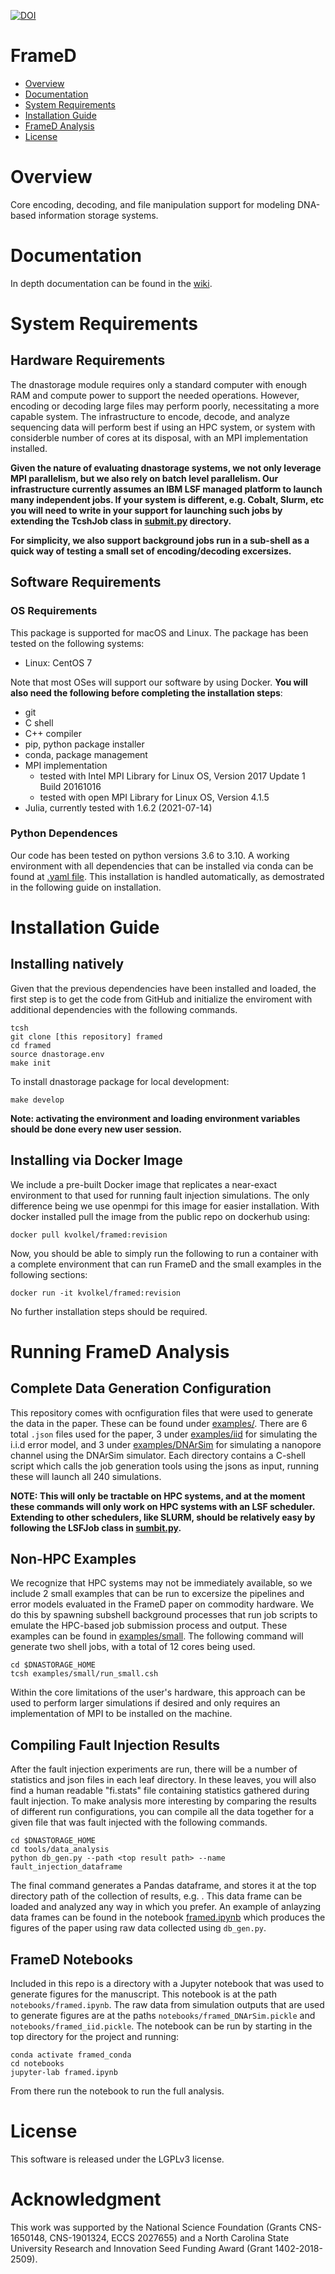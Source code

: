 [![DOI](https://zenodo.org/badge/611912849.svg)](https://zenodo.org/badge/latestdoi/611912849)

# FrameD

- [Overview](#overview)
- [Documentation](#documentation)
- [System Requirements](#system-requirements)
- [Installation Guide](#installation-guide)
- [FrameD Analysis](#running-framed-analysis)
- [License](#license)

# Overview

Core encoding, decoding, and file manipulation support for modeling DNA-based information storage systems.

# Documentation

In depth documentation can be found in the [wiki](https://github.com/dna-storage/framed/wiki).

# System Requirements

## Hardware Requirements

The dnastorage module requires only a standard computer with enough RAM and compute power to support the needed operations. However, encoding or decoding large files may perform poorly, necessitating a more capable system. The infrastructure to encode, decode, and analyze sequencing data will perform best if using an HPC system, or system with considerble number of cores at its disposal, with an MPI implementation installed.

**Given the nature of evaluating dnastorage systems, we not only leverage MPI parallelism, but we also rely on batch level parallelism. Our infrastructure currently assumes an IBM LSF managed platform to launch many independent jobs. If your system is different, e.g. Cobalt, Slurm, etc you will need to write in your support for launching such jobs by extending the TcshJob class in [submit.py](tools/lsf/submit.py) directory.**

**For simplicity, we also support background jobs run in a sub-shell as a quick way of testing a small set of encoding/decoding excersizes.**

## Software Requirements
### OS Requirements
This package is supported for macOS and Linux. The package has been tested on the following systems:

+ Linux: CentOS 7

Note that most OSes will support our software by using Docker. **You will also need the following before completing the installation steps**:
- git 
- C shell
- C++ compiler
- pip, python package installer
- conda, package management
- MPI implementation
	- tested with Intel MPI Library for Linux OS, Version 2017 Update 1 Build 20161016
 	- tested with open MPI Library for Linux OS, Version 4.1.5
- Julia, currently tested with 1.6.2 (2021-07-14)


### Python Dependences

Our code has been tested on python versions 3.6 to 3.10. A working environment with all dependencies that can be installed via conda can be found at [.yaml file](dnastorage.yml). This installation is handled automatically, as demostrated in the following guide on installation.

# Installation Guide

## Installing natively 

Given that the previous dependencies have been installed and loaded, the first step is to get the code from GitHub and initialize the enviroment with additional dependencies with the following commands.
   
    tcsh 
    git clone [this repository] framed
    cd framed
    source dnastorage.env
    make init

To install dnastorage package for local development:
    
    make develop

**Note: activating the environment and loading environment variables should be done every new user session.**


## Installing via Docker Image

We include a pre-built Docker image that replicates a near-exact environment to that used for running fault injection simulations. The only difference being we use openmpi for this image for easier installation. With docker installed pull the image from the public repo on dockerhub using:

    docker pull kvolkel/framed:revision

Now, you should be able to simply run the following to run a container with a complete environment that can run FrameD and the small examples in the following sections:

	docker run -it kvolkel/framed:revision

No further installation steps should be required.

# Running FrameD Analysis 

## Complete Data Generation Configuration

This repository comes with ocnfiguration files that were used to generate the data in the paper. These can be found under [examples/](examples). There are 6 total `.json` files used for the paper, 3 under [examples/iid](examples/iid) for simulating the i.i.d error model, and 3 under [examples/DNArSim](examples/DNArSim) for simulating a nanopore channel using the DNArSim simulator. Each directory contains a C-shell script which calls the job generation tools using the jsons as input, running these will launch all 240 simulations. 

**NOTE: This will only be tractable on HPC systems, and at the moment these commands will only work on HPC systems with an LSF scheduler. Extending to other schedulers, like SLURM, should be relatively easy by following the LSFJob class in [sumbit.py](tools/lsf/lsf_utils/submit.py).**

## Non-HPC Examples

We recognize that HPC systems may not be immediately available, so we include 2 small examples that can be run to excersize the pipelines and error models evaluated in the FrameD paper on commodity hardware. We do this by spawning subshell background processes that run job scripts to emulate the HPC-based job submission process and output. These examples can be found in [examples/small](examples/small). The following command will generate two shell jobs, with a total of 12 cores being used.

    cd $DNASTORAGE_HOME
    tcsh examples/small/run_small.csh

Within the core limitations of the user's hardware, this approach can be used to perform larger simulations if desired and only requires an implementation of MPI to be installed on the machine.

## Compiling Fault Injection Results

After the fault injection experiments are run, there will be a number of statistics and json files in each leaf directory. In these leaves, you will also find a human readable "fi.stats" file containing statistics gathered during fault injection. To make analysis more interesting by comparing the results of different run configurations, you can compile all the data together for a given file that was fault injected with the following commands.

    cd $DNASTORAGE_HOME
    cd tools/data_analysis
    python db_gen.py --path <top result path> --name fault_injection_dataframe
 
The final command generates a Pandas dataframe, and stores it at the top directory path of the collection of results, e.g. <top result path>. This data frame can be loaded and analyzed any way in which you prefer. An example of anlayzing data frames can be found in the notebook [framed.ipynb](notebooks/framed.ipynb) which produces the figures of the paper using raw data collected using `db_gen.py`.

## FrameD Notebooks

Included in this repo is a directory with a Jupyter notebook that was used to generate figures for the manuscript. This notebook is at the path `notebooks/framed.ipynb`. The raw data from simulation outputs that are used to generate figures are at the paths `notebooks/framed_DNArSim.pickle` and `notebooks/framed_iid.pickle`. The notebook can be run by starting in the top directory for the project and running:

	conda activate framed_conda
	cd notebooks
	jupyter-lab framed.ipynb
	
From there run the notebook to run the full analysis.


# License

This software is released under the LGPLv3 license.

# Acknowledgment

This work was supported by the National Science Foundation (Grants CNS-1650148, CNS-1901324, ECCS 2027655) and a North Carolina State University Research and Innovation Seed Funding Award (Grant 1402-2018-2509).




